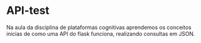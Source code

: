 # API-test
 Na aula da disciplina de plataformas cognitivas aprendemos os conceitos inicias de como uma API do flask funciona, realizando consultas em JSON.
